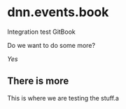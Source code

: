 # dnn.events.book
Integration test GitBook

Do we want to do some more?

*Yes*

## There is more

This is where we are testing the stuff.a


